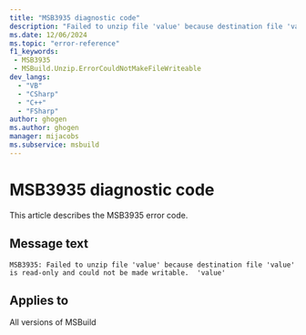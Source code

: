 ```yaml
---
title: "MSB3935 diagnostic code"
description: "Failed to unzip file 'value' because destination file 'value' is read-only and could not be made writable.  'value'"
ms.date: 12/06/2024
ms.topic: "error-reference"
f1_keywords:
 - MSB3935
 - MSBuild.Unzip.ErrorCouldNotMakeFileWriteable
dev_langs:
  - "VB"
  - "CSharp"
  - "C++"
  - "FSharp"
author: ghogen
ms.author: ghogen
manager: mijacobs
ms.subservice: msbuild
---
```


# MSB3935 diagnostic code

<!-- :::ErrorDefinitionDescription::: -->
<!-- :::editable-content name="introDescription"::: -->
This article describes the MSB3935 error code.
<!-- :::editable-content-end::: -->

## Message text

`MSB3935: Failed to unzip file 'value' because destination file 'value' is read-only and could not be made writable.  'value'`

<!-- :::editable-content name="postOutputDescription"::: -->
<!--
{StrBegin="MSB3935: "}
-->
<!-- :::editable-content-end::: -->
<!-- :::ErrorDefinitionDescription-end::: -->

## Applies to

All versions of MSBuild
